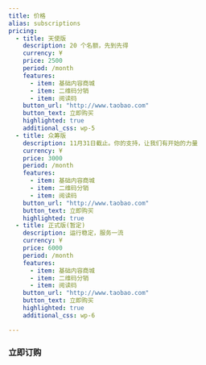 ```yaml
---
title: 价格
alias: subscriptions
pricing:
  - title: 天使版
    description: 20 个名额，先到先得
    currency: ¥
    price: 2500
    period: /month
    features:
      - item: 基础内容商城
      - item: 二维码分销
      - item: 阅读码
    button_url: "http://www.taobao.com"
    button_text: 立即购买
    highlighted: true
    additional_css: wp-5
  - title: 众筹版
    description: 11月31日截止。你的支持，让我们有开始的力量
    currency: ¥
    price: 3000
    period: /month
    features:
      - item: 基础内容商城
      - item: 二维码分销
      - item: 阅读码
    button_url: "http://www.taobao.com"
    button_text: 立即购买
    highlighted: true
  - title: 正式版(暂定)
    description: 运行稳定，服务一流
    currency: ¥
    price: 6000
    period: /month
    features:
      - item: 基础内容商城
      - item: 二维码分销
      - item: 阅读码
    button_url: "http://www.taobao.com"
    button_text: 立即购买
    highlighted: true 
    additional_css: wp-6

---
```

### 立即订购
